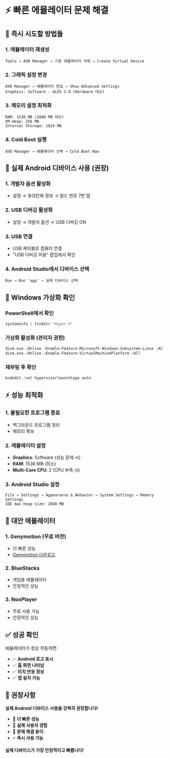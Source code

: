# ⚡ 빠른 에뮬레이터 문제 해결

## 🚨 **즉시 시도할 방법들**

### **1. 에뮬레이터 재생성**
```
Tools → AVD Manager → 기존 에뮬레이터 삭제 → Create Virtual Device
```

### **2. 그래픽 설정 변경**
```
AVD Manager → 에뮬레이터 편집 → Show Advanced Settings
Graphics: Software - GLES 2.0 (Hardware 대신)
```

### **3. 메모리 설정 최적화**
```
RAM: 1536 MB (2048 MB 대신)
VM Heap: 256 MB
Internal Storage: 1024 MB
```

### **4. Cold Boot 실행**
```
AVD Manager → 에뮬레이터 선택 → Cold Boot Now
```

## 📱 **실제 Android 디바이스 사용 (권장)**

### **1. 개발자 옵션 활성화**
- 설정 → 휴대전화 정보 → 빌드 번호 7번 탭

### **2. USB 디버깅 활성화**
- 설정 → 개발자 옵션 → USB 디버깅 ON

### **3. USB 연결**
- USB 케이블로 컴퓨터 연결
- "USB 디버깅 허용" 팝업에서 확인

### **4. Android Studio에서 디바이스 선택**
```
Run → Run 'app' → 실제 디바이스 선택
```

## 🔧 **Windows 가상화 확인**

### **PowerShell에서 확인**
```powershell
systeminfo | findstr "Hyper-V"
```

### **가상화 활성화 (관리자 권한)**
```powershell
dism.exe /Online /Enable-Feature:Microsoft-Windows-Subsystem-Linux /All
dism.exe /Online /Enable-Feature:VirtualMachinePlatform /All
```

### **재부팅 후 확인**
```powershell
bcdedit /set hypervisorlaunchtype auto
```

## ⚡ **성능 최적화**

### **1. 불필요한 프로그램 종료**
- 백그라운드 프로그램 정리
- 메모리 확보

### **2. 에뮬레이터 설정**
- **Graphics**: Software (성능 문제 시)
- **RAM**: 1536 MB (최소)
- **Multi-Core CPU**: 2 (CPU 부족 시)

### **3. Android Studio 설정**
```
File → Settings → Appearance & Behavior → System Settings → Memory Settings
IDE max heap size: 2048 MB
```

## 🚀 **대안 에뮬레이터**

### **1. Genymotion (무료 버전)**
- 더 빠른 성능
- [Genymotion 다운로드](https://www.genymotion.com/)

### **2. BlueStacks**
- 게임용 에뮬레이터
- 안정적인 성능

### **3. NoxPlayer**
- 무료 사용 가능
- 안정적인 성능

## ✅ **성공 확인**

에뮬레이터가 정상 작동하면:
- ✅ **Android 로고 표시**
- ✅ **홈 화면 나타남**
- ✅ **터치 반응 정상**
- ✅ **앱 설치 가능**

## 🎯 **권장사항**

**실제 Android 디바이스 사용을 강력히 권장합니다!**

- 🚀 **더 빠른 성능**
- 📱 **실제 사용자 경험**
- 🔧 **문제 해결 용이**
- ⚡ **즉시 사용 가능**

**실제 디바이스가 가장 안정적이고 빠릅니다!** 